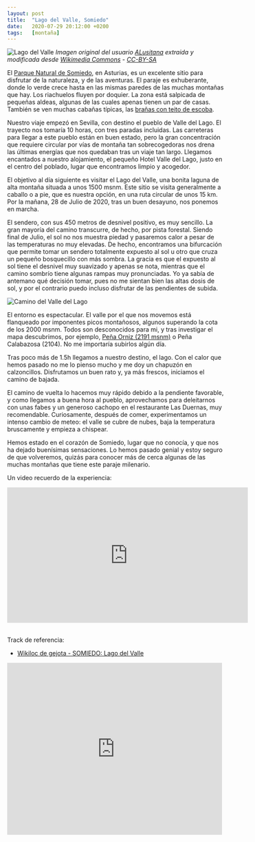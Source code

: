 ```yaml
---
layout: post
title:  "Lago del Valle, Somiedo"
date:   2020-07-29 20:12:00 +0200
tags:	[montaña]
---
```


![Lago del Valle][lago]
_Imagen original del usuario [ALusitana][user] extraida y modificada desde [Wikimedia Commons][wcommons] - [CC-BY-SA][licencia]_

El [Parque Natural de Somiedo][wiki_somiedo], en Asturias, es un excelente sitio para disfrutar de
la naturaleza, y de las aventuras. El paraje es exhuberante, donde lo verde crece hasta en las
mismas paredes de las muchas montañas que hay. Los riachuelos fluyen por doquier. La zona está
salpicada de pequeñas aldeas, algunas de las cuales apenas tienen un par de casas. También se ven
muchas cabañas típicas, las [brañas con teito de escoba][wiki_teito].

<!--more-->

Nuestro viaje empezó en Sevilla, con destino el pueblo de Valle del Lago. El
trayecto nos tomaría 10 horas, con tres paradas incluidas. Las carreteras para
llegar a este pueblo están en buen estado, pero la gran concentración que
requiere circular por vías de montaña tan sobrecogedoras nos drena las últimas
energías que nos quedaban tras un viaje tan largo. Llegamos encantados a
nuestro alojamiento, el pequeño Hotel Valle del Lago, justo en el centro del
poblado, lugar que encontramos limpio y acogedor.

El objetivo al día siguiente es visitar el Lago del Valle, una bonita laguna de
alta montaña situada a unos 1500 msnm. Este sitio se visita generalmente a
caballo o a pie, que es nuestra opción, en una ruta circular de unos 15 km. Por
la mañana, 28 de Julio de 2020, tras un buen desayuno, nos ponemos en marcha.

El sendero, con sus 450 metros de desnivel positivo, es muy sencillo. La
gran mayoría del camino transcurre, de hecho, por pista forestal. Siendo final
de Julio, el sol no nos muestra piedad y pasaremos calor a pesar de las
temperaturas no muy elevadas. De hecho, encontramos una bifurcación que permite
tomar un sendero totalmente expuesto al sol u otro que cruza un pequeño
bosquecillo con más sombra. La gracia es que el expuesto al sol tiene el
desnivel muy suavizado y apenas se nota, mientras que el camino sombrío tiene
algunas rampas muy pronunciadas. Yo ya sabía de antemano qué decisión tomar,
pues no me sientan bien las altas dosis de sol, y por el contrario puedo
incluso disfrutar de las pendientes de subida.

![Camino del Valle del Lago][camino]

El entorno es espectacular. El valle por el que nos movemos está flanqueado por
imponentes picos montañosos, algunos superando la cota de los 2000 msnm. Todos
son desconocidos para mi, y tras investigar el mapa descubrimos, por ejemplo,
[Peña Orniz (2191 msnm)][wiki_orniz] o Peña Calabazosa (2104). No me importaría
subirlos algún día.

Tras poco más de 1.5h llegamos a nuestro destino, el lago. Con el calor que
hemos pasado no me lo pienso mucho y me doy un chapuzón en calzoncillos.
Disfrutamos un buen rato y, ya más frescos, iniciamos el camino de bajada.

El camino de vuelta lo hacemos muy rápido debido a la pendiente favorable, y
como llegamos a buena hora al pueblo, aprovechamos para deleitarnos con unas
fabes y un generoso cachopo en el restaurante Las Duernas, muy recomendable.
Curiosamente, después de comer, experimentamos un intenso cambio de meteo:
el valle se cubre de nubes, baja la temperatura bruscamente y empieza a
chispear.

Hemos estado en el corazón de Somiedo, lugar que no conocía, y que nos ha
dejado buenísimas sensaciones. Lo hemos pasado genial y estoy seguro de que
volveremos, quizás para conocer más de cerca algunas de las muchas montañas que
tiene este paraje milenario.

Un video recuerdo de la experiencia:

<div class="iframeWrapper">
<iframe width="560" height="315"
	src="https://www.youtube-nocookie.com/embed/aKhUskqJvZ4"
	frameborder="0"
	allow="accelerometer; autoplay; encrypted-media; gyroscope; picture-in-picture"
	allowfullscreen>
</iframe>
</div>
<br/>

Track de referencia:
* [Wikiloc de gejota - SOMIEDO: Lago del Valle][track]

<div class="iframeWikilocWrapper">
<iframe frameBorder="0" scrolling="no"
  src="https://es.wikiloc.com/wikiloc/spatialArtifacts.do?event=view&id=14305019&measures=on&title=on&near=on&images=off&maptype=H"
  width="500" height="400">
</iframe>
</div>

[wiki_somiedo]:	https://es.wikipedia.org/wiki/Parque_natural_de_Somiedo
[wiki_teito]:	https://es.wikipedia.org/wiki/Teito
[wiki_orniz]:	https://es.wikipedia.org/wiki/Pe%C3%B1a_Orniz
[camino]:	{{site.url}}/assets/20200709-01-valle-del-lago.png
[lago]:		{{site.url}}/assets/20200709-02-lago-del-valle-wikicommons-alusitana.png
[user]:		https://commons.wikimedia.org/w/index.php?title=User:ALusitana
[licencia]:	https://creativecommons.org/licenses/by-sa/3.0/es/deed.en
[wcommons]:	https://commons.wikimedia.org/w/index.php?curid=40640413
[track]:	https://www.wikiloc.com/hiking-trails/somiedo-lago-del-valle-14305019

